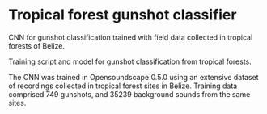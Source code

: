 # Tropical forest gunshot classifier

CNN for gunshot classification trained with field data collected in tropical forests of Belize.

Training script and model for gunshot classification from tropical forests.

The CNN was trained in Opensoundscape 0.5.0 using an extensive dataset of recordings collected in tropical forest sites in Belize. Training data comprised 749 gunshots, and 35239 background sounds from the same sites.
